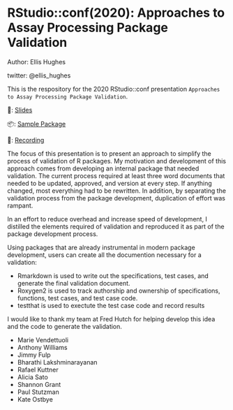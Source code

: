 
#  RStudio::conf(2020): Approaches to Assay Processing Package Validation

Author: Ellis Hughes

twitter: @ellis_hughes

<!-- badges: start -->
<!-- badges: end -->

This is the respository for the 2020 RStudio::conf presentation `Approaches to Assay Processing Package Validation`.


📰: [Slides](https://thebioengineer.github.io/validation)

📦: [Sample Package](https://www.github.com/thebioengineer/validation/tree/master/sample_package/ValidateMe)

🎥: [Recording](https://resources.rstudio.com/rstudio-conf-2020/approaches-to-assay-processing-package-validation-ellis-hughes)

The focus of this presentation is to present an approach to simplify the process of validation of R packages. 
My motivation and development of this approach comes from developing an internal package that needed validation.
The current process required at least three word documents that needed to be updated, approved, and version at every step.
If anything changed, most everything had to be rewritten. 
In addition, by separating the validation process from the package development, duplication of effort was rampant. 

In an effort to reduce overhead and increase speed of development, I distilled the elements required of validation and reproduced it as part of the package development process.

Using packages that are already instrumental in modern package development, users can create all the documention necessary for a validation:

- Rmarkdown is used to write out the specifications, test cases, and generate the final validation document.
- Roxygen2 is used to track authorship and ownership of specifications, functions, test cases, and test case code.
- testthat is used to exectute the test case code and record results

I would like to thank my team at Fred Hutch for helping develop this idea and the code to generate the validation.
  - Marie Vendettuoli
  - Anthony Williams
  - Jimmy Fulp 
  - Bharathi Lakshminarayanan
  - Rafael Kuttner
  - Alicia Sato
  - Shannon Grant
  - Paul Stutzman
  - Kate Ostbye


